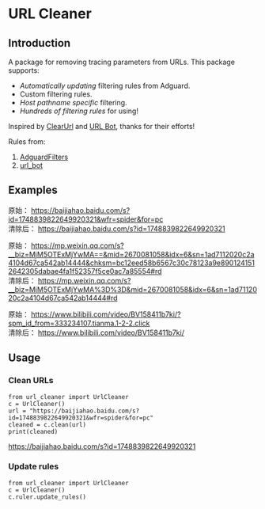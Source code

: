 # URL Cleaner

## Introduction

A package for removing tracing parameters from URLs. This package supports:
- *Automatically updating* filtering rules from Adguard.
- Custom filtering rules.
- *Host pathname specific* filtering.
- *Hundreds of filtering rules* for using!

Inspired by [ClearUrl](https://github.com/ttttmr/ClearUrl) and [URL Bot](https://github.com/yingziwu/url_bot), thanks for their efforts!

Rules from:
1. [AdguardFilters]("https://github.com/AdguardTeam/AdguardFilters/raw/master/TrackParamFilter/sections/")
2. [url_bot]("https://github.com/yingziwu/url_bot/blob/master/src/rules-trackparm.ts")

## Examples

原始： https://baijiahao.baidu.com/s?id=1748839822649920321&wfr=spider&for=pc  
清除后： https://baijiahao.baidu.com/s?id=1748839822649920321

原始： https://mp.weixin.qq.com/s?__biz=MjM5OTExMjYwMA==&mid=2670081058&idx=6&sn=1ad7112020c2a4104d67ca542ab14444&chksm=bc12eed58b6567c30c78123a9e8901241512642305dabae4fa1f52357f5ce0ac7a85554#rd  
清除后： https://mp.weixin.qq.com/s?__biz=MjM5OTExMjYwMA%3D%3D&mid=2670081058&idx=6&sn=1ad7112020c2a4104d67ca542ab14444#rd

原始： https://www.bilibili.com/video/BV158411b7ki/?spm_id_from=333234107.tianma.1-2-2.click  
清除后： https://www.bilibili.com/video/BV158411b7ki/

## Usage

### Clean URLs

```python3
from url_cleaner import UrlCleaner
c = UrlCleaner()
url = "https://baijiahao.baidu.com/s?id=1748839822649920321&wfr=spider&for=pc"
cleaned = c.clean(url)
print(cleaned)
```

https://baijiahao.baidu.com/s?id=1748839822649920321

### Update rules

```python3
from url_cleaner import UrlCleaner
c = UrlCleaner()
c.ruler.update_rules()
```
